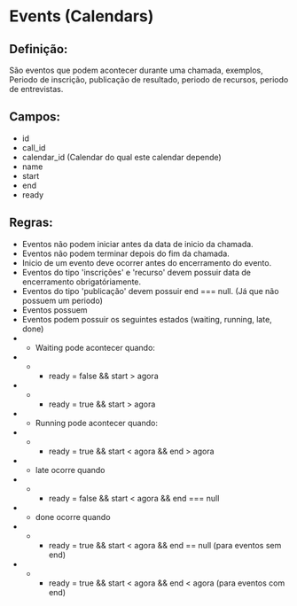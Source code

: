 <!-- @format -->

# Events (Calendars)

## Definição:

São eventos que podem acontecer durante uma chamada, exemplos, Periodo de inscrição, publicação de resultado, periodo de
recursos, periodo de entrevistas.

## Campos:

- id
- call_id
- calendar_id (Calendar do qual este calendar depende)
- name
- start
- end
- ready

## Regras:

- Eventos não podem iniciar antes da data de inicio da chamada.
- Eventos não podem terminar depois do fim da chamada.
- Inicio de um evento deve ocorrer antes do encerramento do evento.
- Eventos do tipo 'inscrições' e 'recurso' devem possuir data de encerramento obrigatóriamente.
- Eventos do tipo 'publicação' devem possuir end === null. (Já que não possuem um periodo)
- Eventos possuem
- Eventos podem possuir os seguintes estados (waiting, running, late, done)
- - Waiting pode acontecer quando:
- - - ready = false && start > agora
- - - ready = true && start > agora
- - Running pode acontecer quando:
- - - ready = true && start < agora && end > agora
- - late ocorre quando
- - - ready = false && start < agora && end === null
- - done ocorre quando
- - - ready = true && start < agora && end == null (para eventos sem end)
- - - ready = true && start < agora && end < agora (para eventos com end)
